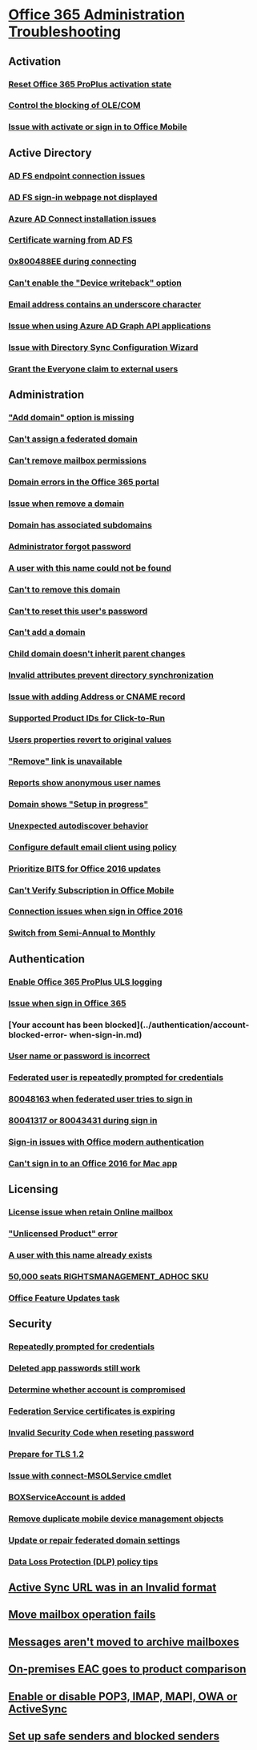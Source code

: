 # [Office 365 Administration Troubleshooting](../admin.md)

## Activation
### [Reset Office 365 ProPlus activation state](../activation/reset-office-365-proplus-activation-state.md)
### [Control the blocking of OLE/COM](../activation/control-block-ole-com.md)
### [Issue with activate or sign in to Office Mobile](../activation/permission-error-activating-office-mobile.md)

## Active Directory
### [AD FS endpoint connection issues](../active-directory/ad-fs-endpoint-connection-issue.md)
### [AD FS sign-in webpage not displayed](../active-directory/ad-fs-sign-in-page-not-display.md)
### [Azure AD Connect installation issues](../active-directory/azure-ad-connect-installation-issue.md)
### [Certificate warning from AD FS](../active-directory/certificate-warning-from-ad-fs.md)
### [0x800488EE during connecting](../active-directory/connect-error-0x800488ee.md)
### [Can't enable the "Device writeback" option](../active-directory/device-writeback-in-azure-ad-connect.md)
### [Email address contains an underscore character](../active-directory/email-address-contain-underscore.md)
### [Issue when using Azure AD Graph API applications](../active-directory/errors-using-azure-ad-custom-apps.md)
### [Issue with Directory Sync Configuration Wizard](../active-directory/exception-with-azure-ad-sync.md)
### [Grant the Everyone claim to external users](../active-directory/grant-everyone-claim-to-external-users.md)

## Administration
### ["Add domain" option is missing](../administration/add-domain-option-missing.md)
### [Can't assign a federated domain](../administration/cannot-assign-federated-domain-to-user.md)
### [Can't remove mailbox permissions](../administration/acannot-remove-mailbox-permission-office-365.md)
### [Domain errors in the Office 365 portal](../administration/domain-errors-in-office-365-portal.md)
### [Issue when remove a domain](../administration/error-remove-domain-from-office-365.md)
### [Domain has associated subdomains](../administration/fails-removing-domain.md)
### [Administrator forgot password](../administration/forgot-sign-in-password.md)
### [A user with this name could not be found](../administration/user-found-error-fails-resetting-password.md)
### [Can't to remove this domain](../administration/unable-remove-domain-office-365.md)
### [Can't to reset this user's password](../administration/unable-reset-user-password-sso.md)
### [Can't add a domain](../administration/administrator-failed-adding-domain.md)
### [Child domain doesn't inherit parent changes](../administration/child-domain-fails-inherit-parent-domain-changes.md)
### [Invalid attributes prevent directory synchronization](../administration/duplicate-attributes-prevent-dirsync.md)
### [Issue with adding Address or CNAME record](../administration/error-add-address-cname-record.md)
### [Supported Product IDs for Click-to-Run](../administration/product-ids-supported-office-deployment-click-to-run.md)
### [Users properties revert to original values](../administration/properties-revert-to-original-values.md)
### ["Remove" link is unavailable](../administration/remove-domain-link-unavailable.md)
### [Reports show anonymous user names](../administration/reports-show-anonymous-user-name.md)
### [Domain shows "Setup in progress"](../administration/setup-in-progress-office-365-portal.md)
### [Unexpected autodiscover behavior](../administration/unexpected-autodiscover-behavior.md)
### [Configure default email client using policy](../administration/configure-email-client-using-policy.md)
### [Prioritize BITS for Office 2016 updates](../administration/prioritize-bits-for-office-2016-updates.md)
### [Can't Verify Subscription in Office Mobile](../administration/subscription-issue-in-office-mobile.md)
### [Connection issues when sign in Office 2016](../administration/connection-issue-when-sign-in-office-2016.md)
### [Switch from Semi-Annual to Monthly](../administration/switch-channel-for-office-365.md)

## Authentication
### [Enable Office 365 ProPlus ULS logging](../authentication/how-to-enable-office-365-proplus-uls-logging.md)
### [Issue when sign in Office 365](../authentication/exchange-online-application-service-principal-disabled.md)
### [Your account has been blocked](../authentication/account-blocked-error- when-sign-in.md)
### [User name or password is incorrect](../authentication/connect-msolservice-office-365-azure.md)
### [Federated user is repeatedly prompted for credentials](../authentication/federated-user-repeatedly-prompted-for-credentials.md)
### [80048163 when federated user tries to sign in](../authentication/federated-user-fails-signing-in.md)
### [80041317 or 80043431 during sign in](../authentication/office-365-sign-in-error-80041317-80043431.md)
### [Sign-in issues with Office modern authentication](../authentication/sign-in-issue-with-modern-auth.md)
### [Can't sign in to an Office 2016 for Mac app](../authentication/sign-in-to-office-2016-for-mac-fail.md)

## Licensing
### [License issue when retain Online mailbox](../licensing/license-issue-when-retain-online-mailbox.md)
### ["Unlicensed Product" error](../licensing/office-2010-unlicensed-product-error.md)
### [A user with this name already exists](../licensing/office-365-user-with-name-already-exists.md)
### [50,000 seats RIGHTSMANAGEMENT_ADHOC SKU](../licensing/rights-management-adhoc-sku-office-365.md)
### [Office Feature Updates task](../licensing/office-feature-updates-task-faq.md)

## Security
### [Repeatedly prompted for credentials](../security/access-denied-when-connect-to-office-365.md)
### [Deleted app passwords still work](../security/deleted-authentication-passwords-still-work.md)
### [Determine whether account is compromised](../security/determine-account-is-compromised.md)
### [Federation Service certificates is expiring](../security/federation-service-certificate-expire.md)
### [Invalid Security Code when reseting password](../security/invalid-security-code-office-365-azure.md)
### [Prepare for TLS 1.2](../security/prepare-tls-1.2-in-office-365.md)
### [Issue with connect-MSOLService cmdlet](../security/access-denied-office-365-azure.md)
### [BOXServiceAccount is added](../security/boxserviceaccount-is-added-to-role.md)
### [Remove duplicate mobile device management objects](../security/remove-duplicate-mobile-device-management.md)
### [Update or repair federated domain settings](../security/update-federated-domain-office-365.md)
### [Data Loss Protection (DLP) policy tips](../security/troubleshooting-data-loss-protection-policy-tips.md)

## [Active Sync URL was in an Invalid format](../active-sync-url-invalid-format.md)
## [Move mailbox operation fails](../hybrid-move-fails.md)
## [Messages aren't moved to archive mailboxes](../message-not-moved-to-archive.md)
## [On-premises EAC goes to product comparison](../o365-link-eac-redirect-product-comparison.md)
## [Enable or disable POP3, IMAP, MAPI, OWA or ActiveSync](../pop3-imap-owa-activesync-office-365.md)
## [Set up safe senders and blocked senders](../set-up-safe-blocked-senders.md)